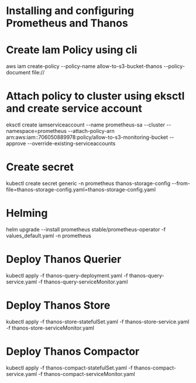 # Installing and configuring Prometheus and Thanos

# Create Iam Policy using cli
aws iam create-policy --policy-name allow-to-s3-bucket-thanos --policy-document file://<path-to-json>
# Attach policy to cluster using eksctl and create service account
eksctl create iamserviceaccount --name prometheus-sa --cluster <cluster-name> --namespace=prometheus --attach-policy-arn arn:aws:iam::706050889978:policy/allow-to-s3-monitoring-bucket --approve --override-existing-serviceaccounts
# Create secret
kubectl  create secret generic -n prometheus thanos-storage-config --from-file=thanos-storage-config.yaml=thanos-storage-config.yaml
# Helming
helm upgrade --install prometheus stable/prometheus-operator -f values_default.yaml -n prometheus

# Deploy Thanos Querier
kubectl apply -f thanos-query-deployment.yaml -f thanos-query-service.yaml -f thanos-query-serviceMonitor.yaml

# Deploy Thanos Store
kubectl apply -f thanos-store-statefulSet.yaml -f thanos-store-service.yaml -f thanos-store-serviceMonitor.yaml

# Deploy Thanos Compactor
kubectl apply -f thanos-compact-statefulSet.yaml -f thanos-compact-service.yaml -f thanos-compact-serviceMonitor.yaml
